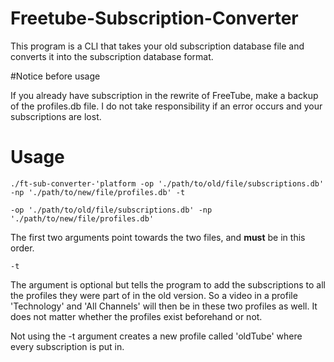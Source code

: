 # Freetube-Subscription-Converter
This program is a CLI that takes your old subscription database file and converts it into the subscription database format.

#Notice before usage

If you already have subscription in the rewrite of FreeTube, make a backup of the profiles.db file.
I do not take responsibility if an error occurs and your subscriptions are lost. 

# Usage
`./ft-sub-converter-'platform -op './path/to/old/file/subscriptions.db' -np './path/to/new/file/profiles.db' -t`

`-op './path/to/old/file/subscriptions.db' -np './path/to/new/file/profiles.db'`

The first two arguments point towards the two files, and **must** be in this order.

`-t`

The argument is optional but tells the program to add the subscriptions to all the profiles they were part of in the old version.
So a video in a profile 'Technology' and 'All Channels' will then be in these two profiles as well.
It does not matter whether the profiles exist beforehand or not.

Not using the -t argument creates a new profile called 'oldTube' where every subscription is put in.

 
